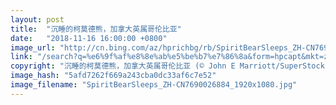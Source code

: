 ```yaml
---
layout: post
title:  "沉睡的柯莫德熊，加拿大英属哥伦比亚"
date:   "2018-11-16 16:00:00 +0800"
image_url: "http://cn.bing.com/az/hprichbg/rb/SpiritBearSleeps_ZH-CN7690026884_1920x1080.jpg"
link: "/search?q=%e6%9f%af%e8%8e%ab%e5%be%b7%e7%86%8a&form=hpcapt&mkt=zh-cn"
copyright: "沉睡的柯莫德熊，加拿大英属哥伦比亚 (© John E Marriott/SuperStock)"
image_hash: "5afd7262f669a243cba0dc33af6c7e52"
image_filename: "SpiritBearSleeps_ZH-CN7690026884_1920x1080.jpg"
---
```

